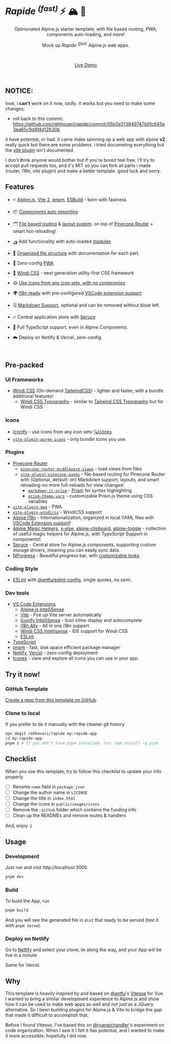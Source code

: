 # <i>Rapide</i> <sup><em>(fast)</em></sup> :zap: :mountain_snow: :evergreen_tree:

<p align='center'>
Opinionated Alpine.js starter template, with file based routing, PWA, components auto-loading, and more!

<p align='center'>
Mock up <i>Rapide</i> <sup><em>(fast)</em></sup> Alpine.js web apps.<br>
</p>

<br>

<p align='center'>
<a href="https://rapide.vercel.app/">Live Demo</a>
</p>
<br>

## NOTICE:

look, i **can't** work on it now, _sadly_. it works but you need to make some changes:

* roll back to this commit: https://github.com/rehhouari/rapide/commit/05b0e513949747b0fc645e3ea65c9d4f4d12630b

it have potential, or had. it came make spinning up a web app with alpine **v2** really quick but there are some problems. i tried documeting everything but the [vite plugin](https://github.com/pinecone-router/vite-plugin-pinecone-pages) isn't documented.

I don't think anyone would bother but if you're bored feel free, I'll try to accept pull requests too, and it's MIT so you can fork all parts i made (router, i18n, vite plugin) and make a better template. good luck and sorry.


## Features

-   ⚡️ [Alpine.js](https://github.com/alpinejs/alpine), [Vite 2](https://github.com/vitejs/vite), [pnpm](https://pnpm.js.org/), [ESBuild](https://github.com/evanw/esbuild) - born with fastness

-   📦 [Components auto importing](./src/components)

-   🗂 [File based routing](./src/pages) & [layout system](./src/layouts). on top of [Pinecone Router](https://gihtub.com/pinecone-router/router) + smart hot-reloading!

-   🛺  Add functionality with auto-loaded [modules](./src/modules)

-   📑 [Organized file structure](./src/) with documentation for each part.

-   📲 Zero-config [PWA](https://github.com/antfu/vite-plugin-pwa)

-   🎨 [Windi CSS](https://github.com/windicss/windicss) - next generation utility-first CSS framework

-   😃 [Use icons from any icon sets, with no compromise](./index.html#L120)

-   🌍 [I18n ready](./locales) with pre-configured [VSCode extension support](#dev-tools)

-   🗒 [Markdown Support](./src/pages), optional and can be removed without bloat left.

-   🔥 Central application store with [Spruce](./src/store)

-   🦾 Full TypeScript support, even in Alpine Components.

-   ☁️ Deploy on Netlify & Vercel, zero-config

<br>

## Pre-packed

### UI Frameworks

-   [Windi CSS](https://github.com/windicss/windicss) (On-demand [TailwindCSS](https://tailwindcss.com/)) - lighter and faster, with a bundle additional features!
    -   [Windi CSS Typography](https://windicss.netlify.app/guide/plugins.html#typography) - similar to [Tailwind CSS Typography](https://github.com/tailwindlabs/tailwindcss-typograph) but for Windi CSS

### Icons

-   [Iconify](https://iconify.design) - use icons from any icon sets [🔍Icônes](https://icones.netlify.app/)
-   [`vite-plugin-purge-icons`](https://github.com/antfu/vite-plugin-icons) - only bundle icons you use.

### Plugins

-   [Pinecone Router](https://github.com/pinecone-router/router)
    -   [`pinecone-router-middleware-views`](https://github.com/pinecone-router/middleware-views) - load views from files
    -   [`vite-plugin-pinecone-pages`](https://github.com/rehhouari/vite-plugin-pinecone-pages) - file-based routing for Pinecone Router with (Optional, default: on) Markdown support, layouts, and smart reloading-no more full-reloads for view changes!
		-    [`markdown-it-prism`](https://github.com/jGleitz/markdown-it-prism) - [Prism](https://prismjs.com/) for syntax highlighting
    	-   [`prism-theme-vars`](https://github.com/antfu/prism-theme-vars) - customizable Prism.js theme using CSS variables
-   [`vite-plugin-pwa`](https://github.com/antfu/vite-plugin-pwa) - PWA
-   [`vite-plugin-windicss`](https://github.com/antfu/vite-plugin-windicss) - WindiCSS support
-   [Alpine I18n](https://github.com/rehhouari/alpinejs-i18n) - Internationalization, organized in local YAML files with [VSCode Extension support](#dev-tools)!
-   [Alpine Magic Helpers](https://github.com/alpine-collective/alpine-magic-helper), [x-else](https://github.com/ryangjchandler/x-else), [alpine-clipboard](https://github.com/ryangjchandler/alpine-clipboard), [alpine-toggle](https://github.com/ryangjchandler/alpine-toggle) - collection of useful magic helpers for Alpine.js, with TypeScript Support in components!.
-   [Spruce](./src/store) - Central store for Alpine.js components, supporting custom storage drivers, meaning you can easily sync data.
-   [NProgress](./src/modules/nprogress.js) - Beautiful progress bar, with [customizable looks](./src/styles/nprogress.css)

### Coding Style

-   [ESLint](https://eslint.org/) with [@antfu/eslint-config](https://github.com/antfu/eslint-config), single quotes, no semi.

### Dev tools

-   [VS Code Extensions](./.vscode/extensions.json)
    -   [Alpine.js IntelliSense](https://marketplace.visualstudio.com/items?itemName=adrianwilczynski.alpine-js-intellisense)
    -   [Vite](https://marketplace.visualstudio.com/items?itemName=antfu.vite) - Fire up Vite server automatically
    -   [Iconify IntelliSense](https://marketplace.visualstudio.com/items?itemName=antfu.iconify) - Icon inline display and autocomplete
    -   [i18n Ally](https://marketplace.visualstudio.com/items?itemName=lokalise.i18n-ally) - All in one i18n support
    -   [Windi CSS Intellisense](https://marketplace.visualstudio.com/items?itemName=voorjaar.windicss-intellisense) - IDE support for Windi CSS
    -   [ESLint](https://marketplace.visualstudio.com/items?itemName=dbaeumer.vscode-eslint)
-   [TypeScript](https://www.typescriptlang.org/)
-   [pnpm](https://pnpm.js.org/) - fast, disk space efficient package manager
-   [Netlify](https://www.netlify.com/), [Vercel](https://vercel.com/) - zero-config deployment
-   [Icones](https://icones.netlify.app/) - view and explore all icons you can use in your app.  

## Try it now!

### GitHub Template

[Create a repo from this template on GitHub](https://github.com/rehhouari/rapide/generate).

### Clone to local

If you prefer to do it manually with the cleaner git history

```bash
npx degit rehhouari/rapide my-rapide-app
cd my-rapide-app
pnpm i # If you don't have pnpm installed, run: npm install -g pnpm
```

## Checklist

When you use this template, try to follow this checklist to update your info properly

-   [ ] Rename `name` field in `package.json`
-   [ ] Change the author name in `LICENSE`
-   [ ] Change the title in `index.html`
-   [ ] Change the icons in `public/images/icons`
-   [ ] Remove the `.github` folder which contains the funding info
-   [ ] Clean up the READMEs and remove routes & handlers

And, enjoy :)

## Usage

### Development

Just run and visit http://localhost:3000

```bash
pnpm dev
```

### Build

To build the App, run

```bash
pnpm build
```

And you will see the generated file in `dist` that ready to be served (test it with `pnpm serve`).

### Deploy on Netlify

Go to [Netlify](https://app.netlify.com/start) and select your clone, `OK` along the way, and your App will be live in a minute.

Same for Vercel.

## Why

This template is heavily inspired by and based on [@antfu](https://github.com/antfu)'s [Vitesse](https://github.com/antfu/vitesse) for Vue. I wanted to bring a similar development experience to Alpine.js and show how it can be used to make web apps as well and not just as a JQuery alternative. So I been building plugins for Alpine.js & Vite to bridge the gap that made it difficult to accomplish that.

Before I found Vitesse, I've based this on [@ryangjchandler](https://github.com/ryangjchandler)'s experiment on code organization. When I saw it I felt it has potential, and I wanted to make it more accessible. hopefully I did now.
